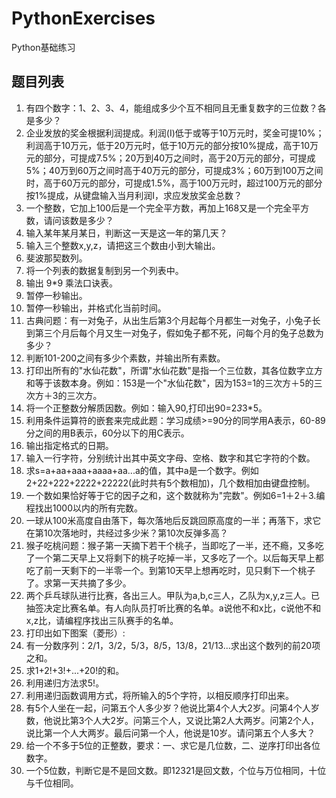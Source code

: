 # PythonExercises
Python基础练习
## 题目列表
 1. 有四个数字：1、2、3、4，能组成多少个互不相同且无重复数字的三位数？各是多少？
 2. 企业发放的奖金根据利润提成。利润(I)低于或等于10万元时，奖金可提10%；利润高于10万元，低于20万元时，低于10万元的部分按10%提成，高于10万元的部分，可提成7.5%；20万到40万之间时，高于20万元的部分，可提成5%；40万到60万之间时高于40万元的部分，可提成3%；60万到100万之间时，高于60万元的部分，可提成1.5%，高于100万元时，超过100万元的部分按1%提成，从键盘输入当月利润I，求应发放奖金总数？
 3. 一个整数，它加上100后是一个完全平方数，再加上168又是一个完全平方数，请问该数是多少？
 4. 输入某年某月某日，判断这一天是这一年的第几天？
 5. 输入三个整数x,y,z，请把这三个数由小到大输出。
 6. 斐波那契数列。
 7. 将一个列表的数据复制到另一个列表中。
 8. 输出 9*9 乘法口诀表。
 9. 暂停一秒输出。
 10. 暂停一秒输出，并格式化当前时间。
 11. 古典问题：有一对兔子，从出生后第3个月起每个月都生一对兔子，小兔子长到第三个月后每个月又生一对兔子，假如兔子都不死，问每个月的兔子总数为多少？
 12. 判断101-200之间有多少个素数，并输出所有素数。
 13. 打印出所有的"水仙花数"，所谓"水仙花数"是指一个三位数，其各位数字立方和等于该数本身。例如：153是一个"水仙花数"，因为153=1的三次方＋5的三次方＋3的三次方。
 14. 将一个正整数分解质因数。例如：输入90,打印出90=2*3*3*5。
 15. 利用条件运算符的嵌套来完成此题：学习成绩>=90分的同学用A表示，60-89分之间的用B表示，60分以下的用C表示。
 16. 输出指定格式的日期。
 17. 输入一行字符，分别统计出其中英文字母、空格、数字和其它字符的个数。
 18. 求s=a+aa+aaa+aaaa+aa...a的值，其中a是一个数字。例如2+22+222+2222+22222(此时共有5个数相加)，几个数相加由键盘控制。
 19. 一个数如果恰好等于它的因子之和，这个数就称为"完数"。例如6=1＋2＋3.编程找出1000以内的所有完数。
 20. 一球从100米高度自由落下，每次落地后反跳回原高度的一半；再落下，求它在第10次落地时，共经过多少米？第10次反弹多高？
 21. 猴子吃桃问题：猴子第一天摘下若干个桃子，当即吃了一半，还不瘾，又多吃了一个第二天早上又将剩下的桃子吃掉一半，又多吃了一个。以后每天早上都吃了前一天剩下的一半零一个。到第10天早上想再吃时，见只剩下一个桃子了。求第一天共摘了多少。
 22. 两个乒乓球队进行比赛，各出三人。甲队为a,b,c三人，乙队为x,y,z三人。已抽签决定比赛名单。有人向队员打听比赛的名单。a说他不和x比，c说他不和x,z比，请编程序找出三队赛手的名单。
 23. 打印出如下图案（菱形）:
 24. 有一分数序列：2/1，3/2，5/3，8/5，13/8，21/13...求出这个数列的前20项之和。
 25. 求1+2!+3!+...+20!的和。
 26. 利用递归方法求5!。
 27. 利用递归函数调用方式，将所输入的5个字符，以相反顺序打印出来。
 28. 有5个人坐在一起，问第五个人多少岁？他说比第4个人大2岁。问第4个人岁数，他说比第3个人大2岁。问第三个人，又说比第2人大两岁。问第2个人，说比第一个人大两岁。最后问第一个人，他说是10岁。请问第五个人多大？
 29. 给一个不多于5位的正整数，要求：一、求它是几位数，二、逆序打印出各位数字。
 30. 一个5位数，判断它是不是回文数。即12321是回文数，个位与万位相同，十位与千位相同。
 
